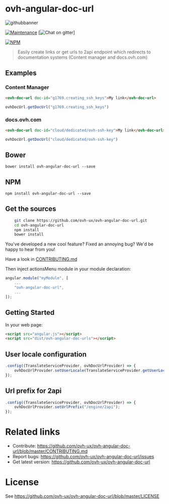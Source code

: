 # ovh-angular-doc-url

![githubbanner](https://user-images.githubusercontent.com/3379410/27423240-3f944bc4-5731-11e7-87bb-3ff603aff8a7.png)

[![Maintenance](https://img.shields.io/maintenance/yes/2017.svg)]() [![Chat on gitter](https://img.shields.io/gitter/room/ovh/ux.svg)]

[![NPM](https://nodei.co/npm/ovh-angular-doc-url.png?downloads=true&downloadRank=true&stars=true)](https://nodei.co/npm/ovh-angular-doc-url/)


> Easily create links or get urls to 2api endpoint which redirects to documentation systems (Content manager and docs.ovh.com)


## Examples

### Content Manager
```html
<ovh-doc-url doc-id="g1769.creating_ssh_keys">My link</ovh-doc-url>
```
```javascript
ovhDocUrl.getDocUrl("g1769.creating_ssh_keys")
```

### docs.ovh.com
```html
<ovh-doc-url doc-id="cloud/dedicated/ovh-ssh-key">My link</ovh-doc-url>
```
```javascript
ovhDocUrl.getDocUrl("cloud/dedicated/ovh-ssh-key")
```

## Bower

    bower install ovh-angular-doc-url --save

## NPM

    npm install ovh-angular-doc-url --save

## Get the sources

```bash
    git clone https://github.com/ovh-ux/ovh-angular-doc-url.git
    cd ovh-angular-doc-url
    npm install
    bower install
```

You've developed a new cool feature? Fixed an annoying bug? We'd be happy
to hear from you!

Have a look in [CONTRIBUTING.md](https://github.com/ovh-ux/ovh-angular-doc-url/blob/master/CONTRIBUTING.md)

 Then inject actionsMenu module in your module declaration:
 ```javascript
 angular.module("myModule", [
     ...
     "ovh-angular-doc-url",
     ...
 ]);
 ```

## Getting Started

In your web page:

```html
<script src="angular.js"></script>
<script src="dist/ovh-angular-doc-urls"></script>
```


## User locale configuration
```javascript
.config((TranslateServiceProvider, ovhDocUrlProvider) => {
    ovhDocUrlProvider.setUserLocale(TranslateServiceProvider.getUserLocale());
});
```


## Url prefix for 2api
```javascript
.config((TranslateServiceProvider, ovhDocUrlProvider) => {
    ovhDocUrlProvider.setUrlPrefix("/engine/2api");
});
```

# Related links

 * Contribute: https://github.com/ovh-ux/ovh-angular-doc-url/blob/master/CONTRIBUTING.md
 * Report bugs: https://github.com/ovh-ux/ovh-angular-doc-url/issues
 * Get latest version: https://github.com/ovh-ux/ovh-angular-doc-url

# License

See https://github.com/ovh-ux/ovh-angular-doc-url/blob/master/LICENSE
